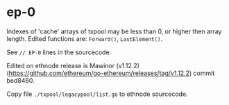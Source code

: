# ep-0

Indexes of 'cache' arrays of txpool may be less than 0, or higher then array length.
Edited functions are: ```Forward()```, ```LastElement()```.

See ```// EP-0``` lines in the sourcecode.

Edited on ethnode release is Mawinor (v1.12.2) (https://github.com/ethereum/go-ethereum/releases/tag/v1.12.2) commit bed8460.

Copy file ```./txpool/legacypool/list.go``` to ethnode sourcecode.
